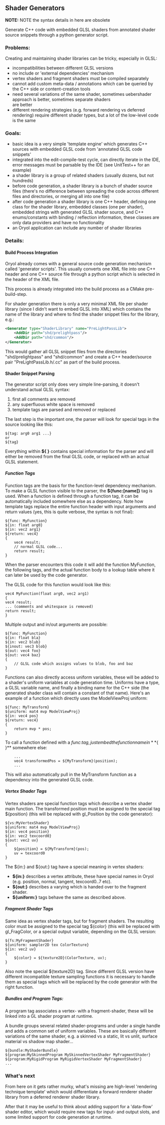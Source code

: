 ## Shader Generators

**NOTE:** NOTE the syntax details in here are obsolete 

Generate C++ code with embedded GLSL shaders from annotated shader source snippets through a python generator script.

### Problems:

Creating and maintaining shader libraries can be tricky, especially in GLSL:

* incompatibilities between different GLSL versions
* no include or 'external dependencies' mechanism
* vertex shaders and fragment shaders must be compiled separately
* cannot add custom meta-data / annotations which can be queried by the C++ side or content-creation tools
* need several variations of the same shader, sometimes uebershader approach is better, sometimes separate shaders  
are better
* different rendering strategies (e.g. forward rendering vs deferred rendering) require different shader types, but
a lot of the low-level code is the same

### Goals:

* basic idea is a very simple 'template engine' which generates C++ sources with embedded GLSL code from
'annotated GLSL code snippets'
* integrated into the edit-compile-test cycle, can directly iterate in the IDE, error messages must be 
parsable by the IDE (see UnitTest++ for an example)
* a shader library is a group of related shaders (usually dozens, but not hundreds)
* before code generation, a shader library is a bunch of shader source files (there's no difference between spreading 
the code across different files and directories, or merging all into one file)
* after code generation a shader library is one C++ header, defining one class for the shader library,
embedded classes (one per shader), embedded strings with generated GLSL shader source, and C++ enums/constants 
with binding / reflection information, these classes are only data providers and have no functionality
* an Oryol application can include any number of shader libraries 

### Details:

#### Build Process Integration

Oryol already comes with a general source code generation mechanism called 'generator 
scripts'. This usually converts one XML file into one C++ header and one C++ source file through a python 
script which is selected in the header of the XML file.

This process is already integrated into the build process as a CMake pre-build-step.

For shader generation there is only a very minimal XML file per shader library (since I didn't want to embed GLSL into XML) which contains the name of the library and where to find the shader snippet files for the library, e.g.:

```xml
<Generator type="ShaderLibrary" name="PreLightPassLib">
    <AddDir path="shd/prelightpass"/>
    <AddDir path="shd/common"/>
</Generator>
```

This would gather all GLSL snippet files from the directories "shd/prelightpass" and "shd/common" and 
create a C++ header/source pair "PreLightPassLib.h/.cc" as part of the build process.

#### Shader Snippet Parsing

The generator script only does very simple line-parsing, it doesn't understand actual GLSL syntax:

1. first all comments are removed
2. any superfluous white space is removed
3. template tags are parsed and removed or replaced

The last step is the important one, the parser will look for special tags in the source looking like this:

```
${tag: arg0 arg1 ...}
or
${tag}
```

Everything within **${ }** contains special information for the parser and will either be removed from the final GLSL code, or replaced with an actual GLSL statement.

##### Function Tags

Function tags are the basis for the function-level dependency mechanism. To make a GLSL function visible to the parser, the 
**${func:[name]}** tag is used. When a function is defined through a function tag, it can be automatically included 
somewhere else as a dependency. Note how template tags replace the entire function header with input arguments and 
return values (yes, this is quite verbose, the syntax is not final):

```
${func: MyFunction}
${in: float arg0}
${in: vec2 arg1}
${return: vec4}
{
    vec4 result;
    // normal GLSL code...
    return result;
}
```

When the parser encounters this code it will add the function MyFunction, the following tags, and the actual
function body to a lookup table where it can later be used by the code generator.

The GLSL code for this function would look like this:

```
vec4 MyFunction(float arg0, vec2 arg1)
{
vec4 result;
... (comments and whitespace is removed)
return result;
}
```

Multiple output and in/out arguments are possible:

```
${func: MyFunction}
${in: float bla}
${in: vec2 blub}
${inout: vec3 blob}
${out: vec4 foo}
${out: vec4 baz}
{
    // GLSL code which assigns values to blob, foo and baz
}
```

Functions can also directly access uniform variables, these will be added to a shader's uniform variables at code generation time. Uniforms have a type, a GLSL variable name, and finally a binding name for the C++ side (the generated
shader class will contain a constant of that name). Here's an example of a function which directly uses
the ModelViewProj uniform:

```
${func: MyTransform}
${uniform: mat4 mvp ModelViewProj}
${in: vec4 pos}
${return: vec4}
{
    return mvp * pos;
}
```

To call a function defined with a ${func:} tag, just embed the function name in **${ }** somewhere else:

```
    ...
    vec4 transformedPos = ${MyTransform}(position);
    ...
```

This will also automatically pull in the MyTransform function as a dependency into the generated GLSL code.


##### Vertex Shader Tags

Vertex shaders are special function tags which describe a vertex shader main function. The transformed
position must be assigned to the special tag ${position} (this will be replaced with gl_Position by the
code generator):

```
${vs:MyVertexShader}
${uniform: mat4 mvp ModelViewProj}
${in: vec4 position}
${in: vec2 texcoord0}
${out: vec2 uv}
{
    ${position} = ${MyTransform}(pos);
    uv = texcoord0
}
```

The ${in:} and ${out:} tag have a special meaning in vertex shaders:

* **${in:}** describes a vertex attribute, these have special names in Oryol (e.g. position, normal, tangent, texcoord0..7 etc).
* **${out:}** describes a varying which is handed over to the fragment shader.
* **${uniform:}** tags behave the same as described above.

##### Fragment Shader Tags

Same idea as vertex shader tags, but for fragment shaders. The resulting color must be assigned to the
special tag ${color} (this will be replaced with gl_FragColor, or a special output variable, depending on the GLSL
version:

```
${fs:MyFragmentShader}
${uniform: sampler2D tex ColorTexture}
${in: vec2 uv}
{
    ${color} = ${texture2D}(ColorTexture, uv);
}
```

Also note the special ${texture2D} tag. Since different GLSL version have different incompatible texture
sampling functions it is necessary to handle them as special tags which will be replaced by the code
generator with the right function.

##### Bundles and Program Tags:

A program tag associates a vertex- with a fragment-shader, these will be linked into a GL shader program at
runtime.

A bundle groups several related shader-programs and under a single handle and adds a common set of uniform variables.
These are basically different variations of the same shader, e.g. a skinned vs a static, lit vs unlit, surface
material vs shadow map shader...

```
${bundle:MyShaderBundle}
${program:MySkinnedProgram MySkinnedVertexShader MyFragmentShader}
${program:MyRigidProgram MyRigidVertexShader MyFragmentShader}
...
```

### What's next

From here on it gets rather murky, what's missing are high-level 'rendering technique template' which
would differentiate a forward renderer shader library from a deferred renderer shader library.

After that it may be useful to think about adding support for a 'data-flow' shader editor, which would
require new tags for input- and output slots, and some limited support for code generation at runtime.

